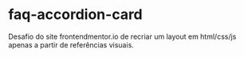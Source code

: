 # faq-accordion-card
Desafio do site frontendmentor.io de recriar um layout em html/css/js apenas a partir de referências visuais.
